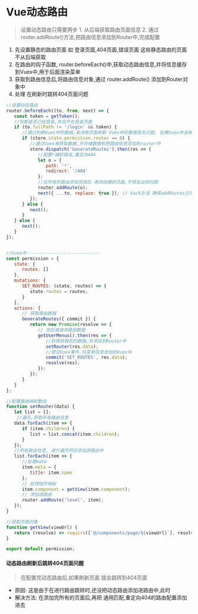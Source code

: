 



# Vue动态路由

> 设置动态路由只需要两步 1. 从后端获取路由页面信息 2. 通过 router.addRoute()方法,把路由信息添加到Router中,完成配置

1. 先设置静态的路由页面 如 登录页面,404页面,错误页面 这些静态路由的页面不从后端获取
2. 在路由的钩子函数, router.beforeEach()中,获取动态路由信息,并将信息缓存到Vuex中,用于后面渲染菜单
3. 获取到路由信息后,将路由信息对象,通过 router.addRoute() 添加到Router对象中
4. 处理 在刷新时跳转404页面问题

```javascript
//设置动态路由
router.beforeEach((to, from, next) => {
   const token = getToken();
   //判断是否已经登录,并且不在登录页面
   if (to.fullPath != '/login' && token) {
      //通过判断Vuex中的数据,来决绝页面刷新 Vuex中的数据丢失问题, 如果Vuex中没有数据,则发送请求获取数据
      if (store.state.permission.routes == 0) {
         //通过Vuex来获取数据,并存储数据和把路由信息添加到router中
         store.dispatch('GenerateRoutes').then(res => {
            //配置*铺抓错误,重定向404
            let o = {
               path: '*',
               redirect: '/404'
            };
            //在所有的路由添加完成后 再添加铺抓页面,不然会出现问题
            router.addRoute(o);
            next({ ...to, replace: true }); // hack方法 确保addRoutes已完成
         });
      } else {
         next();
      }
   } else {
      next();
   }
});


//Vuex中----------------------------
const permission = {
   state: {
      routes: []
   },
   mutations: {
      SET_ROUTES: (state, routes) => {
         state.routes = routes;
      }
   },
   actions: {
      // 获取路由数据
      GenerateRoutes({ commit }) {
         return new Promise(resolve => {
            // 向后端请求路由数据
            getUserMenus().then(res => {
               //处理获取到的数据,并添加到Router中
               setRouter(res.data);
               //提交Vuex事件,将菜单信息添加到Vuex中
               commit('SET_ROUTES', res.data);
               resolve(res);
            });
         });
      }
   }
};

//配置路由映射数组
function setRouter(data) {
   let list = [];
    //遍历,获取所有路由信息
   data.forEach(item => {
      if (item.children) {
         list = list.concat(item.children);
      }
   });
   //所有路由信息, 进行遍历然后添加进路由中
   list.forEach(item => {
      //处理mate
      item.meta = {
         title: item.name
      };
      // 处理组件映射
      item.component = getView(item.component);
      // 添加进路由
      router.addRoute('level', item);
   });
}

//获取页面对象
function getView(viewUrl) {
   return (resolve) => require([`@/components/page/${viewUrl}`], resolve);
}

export default permission;
```









#### 动态路由刷新后跳转404页面问题

> 在配置完动态路由后,如果刷新页面 就会跳转到404页面

- 原因: 这是由于在进行路由跳转时,还没把动态路由添加进路由中,此时
- 解决方法: 在添加完所有的页面后,再把 通用匹配,重定向404的路由配置添加进去

